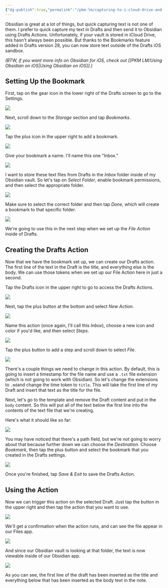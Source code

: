 ```yaml
---
{"dg-publish":true,"permalink":"/pkm-lm/capturing-to-i-cloud-drive-and-obsidian-from-drafts/"}
---
```



Obsidian is great at a lot of things, but quick capturing text is not one of them. I prefer to quick capture my text in Drafts and then send it to Obsidian using Drafts Actions. Unfortunately, if your vault is stored in iCloud Drive, this hasn't always been possible. But thanks to the Bookmarks  feature added in Drafts version 28, you can now store text outside of the Drafts iOS sandbox. 

*(BTW, if you want more info on Obsidian for iOS, check out [[PKM LM/Using Obsidian on iOS\|Using Obsidian on iOS]].)*

## Setting Up the Bookmark

First, tap on the gear icon in the lower right of the Drafts screen to go to the Settings. 

![](https://thesweetsetup.com/wp-content/uploads/2021/09/drafts1.jpg)

Next, scroll down to the *Storage* section and tap *Bookmarks*. 

![](https://thesweetsetup.com/wp-content/uploads/2021/09/drafts2.jpg)

Tap the plus icon in the upper right to add a bookmark. 

![](https://thesweetsetup.com/wp-content/uploads/2021/09/drafts3.jpg)

Give your bookmark a name. I'll name this one "Inbox."

![](https://thesweetsetup.com/wp-content/uploads/2021/09/drafts4.jpg)

I want to store these text files from Drafts in the *Inbox* folder inside of my Obsidian vault. So let's tap on *Select Folder*, enable bookmark permissions, and then select the appropriate folder. 

![](https://thesweetsetup.com/wp-content/uploads/2021/09/drafts5.jpg)

Make sure to select the correct folder and then tap *Done*, which will create a bookmark to that specific folder. 

![](https://thesweetsetup.com/wp-content/uploads/2021/09/drafts6.jpg)

We're going to use this in the next step when we set up the *File Action* inside of Drafts. 

## Creating the Drafts Action

Now that we have the bookmark set up, we can create our Drafts action. The first line of the text in the Draft is the title, and everything else is the body. We can use those tokens when we set up our File Action here in just a second. 

Tap the Drafts icon in the upper right to go to access the Drafts Actions. 

![](https://thesweetsetup.com/wp-content/uploads/2021/09/drafts7.jpg)

Next, tap the plus button at the bottom and select *New Action*. 

![](https://thesweetsetup.com/wp-content/uploads/2021/09/drafts8.jpg)

Name this action (once again, I'll call this *Inbox*),  choose a new icon and color if you'd like, and then select *Steps*. 

![](https://thesweetsetup.com/wp-content/uploads/2021/09/drafts9.jpg)

Tap the plus button to add a step and scroll down to select *File*. 

![](https://thesweetsetup.com/wp-content/uploads/2021/09/drafts10.jpg)

There's a couple things we need to change in this action. By default, this is going to insert a timestamp for the file name and use a `.txt` file extension (which is not going to work with Obsidian). So let's change the extensions to `.md`and change the time token to `title`. This will take the first line of my Draft and insert that text as the title for the file. 

Next, let's go to the template and remove the Draft content and put in the `body` content. So this will put all of the text below the first line into the contents of the text file that we're creating. 

Here's what it should like so far:

![](https://thesweetsetup.com/wp-content/uploads/2021/09/drafts11.jpg)

You may have noticed that there's a path field, but we're not going to worry about that because further down we can choose the *Destination*. Choose *Bookmark*, then tap the plus button and select the bookmark that you created in the Drafts settings. 

![](https://thesweetsetup.com/wp-content/uploads/2021/09/drafts12.jpg)

Once you're finished, tap *Save & Exit* to save the Drafts Action.

## Using the Action

Now we can trigger this action on the selected Draft. Just tap the button in the upper right and then tap the action that you want to use. 

![](https://thesweetsetup.com/wp-content/uploads/2021/09/drafts13-1.jpg)

We'll get a confirmation when the action runs, and can see the file appear in our Files app.

![](https://thesweetsetup.com/wp-content/uploads/2021/09/drafts14.jpg)

And since our Obsidian vault is looking at that folder, the text is now viewable inside of our Obsidian app.

![](https://thesweetsetup.com/wp-content/uploads/2021/09/drafts15.jpg)

As you can see, the first line of the draft has been inserted as the title and everything below that has been inserted as the body text in the note.